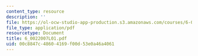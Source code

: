 ```yaml
---
content_type: resource
description: ''
file: https://ol-ocw-studio-app-production.s3.amazonaws.com/courses/6-002-circuits-and-electronics-spring-2007/00c8847c48604169f00d53e0a46a4061_6_0022007L01.pdf
file_type: application/pdf
resourcetype: Document
title: 6_0022007L01.pdf
uid: 00c8847c-4860-4169-f00d-53e0a46a4061
---
```

